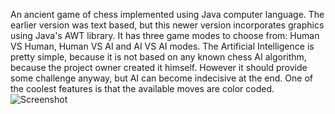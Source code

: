 An ancient game of chess implemented using Java computer language. The earlier version was text based, but this newer version incorporates graphics using Java's AWT library. It has three game modes to choose from: Human VS Human, Human VS AI and AI VS AI modes. The Artificial Intelligence is pretty simple, because it is not based on any known chess AI algorithm, because the project owner created it himself. However it should provide some challenge anyway, but AI can become indecisive at the end. One of the coolest features is that the available moves are color coded.
<br />
<img src='http://java-chess.googlecode.com/files/Chess_screenshot.png' alt='Screenshot' />